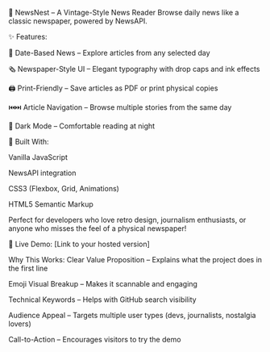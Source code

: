 📰 NewsNest – A Vintage-Style News Reader
Browse daily news like a classic newspaper, powered by NewsAPI.

✨ Features:

📅 Date-Based News – Explore articles from any selected day

🗞️ Newspaper-Style UI – Elegant typography with drop caps and ink effects

🖨️ Print-Friendly – Save articles as PDF or print physical copies

⏮️⏭️ Article Navigation – Browse multiple stories from the same day

🌙 Dark Mode – Comfortable reading at night

🔧 Built With:

Vanilla JavaScript

NewsAPI integration

CSS3 (Flexbox, Grid, Animations)

HTML5 Semantic Markup

Perfect for developers who love retro design, journalism enthusiasts, or anyone who misses the feel of a physical newspaper!

🚀 Live Demo: [Link to your hosted version]

Why This Works:
Clear Value Proposition – Explains what the project does in the first line

Emoji Visual Breakup – Makes it scannable and engaging

Technical Keywords – Helps with GitHub search visibility

Audience Appeal – Targets multiple user types (devs, journalists, nostalgia lovers)

Call-to-Action – Encourages visitors to try the demo
